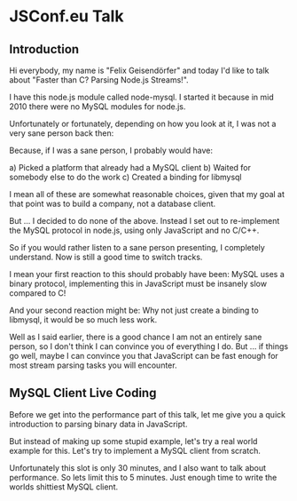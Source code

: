 # JSConf.eu Talk

## Introduction

Hi everybody, my name is "Felix Geisendörfer" and today I'd like to talk about
"Faster than C? Parsing Node.js Streams!".

I have this node.js module called node-mysql.  I started it because in mid 2010
there were no MySQL modules for node.js.

Unfortunately or fortunately, depending on how you look at it, I was not a very
sane person back then:

Because, if I was a sane person, I probably would have:

a) Picked a platform that already had a MySQL client
b) Waited for somebody else to do the work
c) Created a binding for libmysql

I mean all of these are somewhat reasonable choices, given that my goal at
that point was to build a company, not a database client.

But ... I decided to do none of the above. Instead I set out to re-implement
the MySQL protocol in node.js, using only JavaScript and no C/C++.

So if you would rather listen to a sane person presenting, I completely
understand. Now is still a good time to switch tracks.

I mean your first reaction to this should probably have been: MySQL uses a binary
protocol, implementing this in JavaScript must be insanely slow compared to C!

And your second reaction might be: Why not just create a binding to libmysql,
it would be so much less work.

Well as I said earlier, there is a good chance I am not an entirely sane
person, so I don't think I can convince you of everything I do. But ... if
things go well, maybe I can convince you that JavaScript can be fast enough
for most stream parsing tasks you will encounter.

## MySQL Client Live Coding

Before we get into the performance part of this talk, let me give you a quick
introduction to parsing binary data in JavaScript.

But instead of making up some stupid example, let's try a real world example
for this. Let's try to implement a MySQL client from scratch.

Unfortunately this slot is only 30 minutes, and I also want to talk about
performance. So lets limit this to 5 minutes. Just enough time to write the
worlds shittiest MySQL client.


